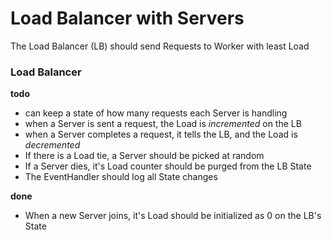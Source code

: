 # Load Balancer with Servers

The Load Balancer (LB) should send Requests to Worker with least Load

### Load Balancer

**todo**

- can keep a state of how many requests each Server is handling
- when a Server is sent a request, the Load is *incremented* on the LB
- when a Server completes a request, it tells the LB, and the Load is *decremented*
- If there is a Load tie, a Server should be picked at random
- If a Server dies, it's Load counter should be purged from the LB State
- The EventHandler should log all State changes

**done**

- When a new Server joins, it's Load should be initialized as 0 on the LB's State
